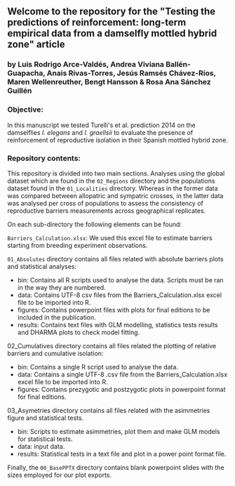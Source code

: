 ## Welcome to the repository for the "Testing the predictions of reinforcement: long-term empirical data from a damselfly mottled hybrid zone" article

### by Luis Rodrigo Arce-Valdés, Andrea Viviana Ballén-Guapacha, Anais Rivas-Torres, Jesús Ramsés Chávez-Ríos, Maren Wellenreuther, Bengt Hansson & Rosa Ana Sánchez Guillén

### Objective:

In this manuscript we tested Turelli's et al. prediction 2014 on the damselflies *I. elegans* and *I. graellsii* to evaluate the presence of reinforcement of reproductive isolation in their Spanish mottled hybrid zone.

### Repository contents:

This repository is divided into two main sections. Analyses using the global dataset which are found in the `02_Regions` directory and the populations dataset found in the `01_Localities` directory. Whereas in the former data was compared between allopatric and sympatric crosses, in the latter data was analysed per cross of populations to assess the consistency of reproductive barriers measurements across geographical replicates.

On each sub-directory the following elements can be found:

`Barriers_Calculation.xlsx`: We used this excel file to estimate barriers starting from breeding experiment observations.

`01_Absolutes` directory contains all files related with absolute barriers plots and statistical analyses:

- bin: Contains all R scripts used to analyse the data. Scripts must be ran in the way they are numbered.
- data: Contains UTF-8 csv files from the Barriers_Calculation.xlsx excel file to be imported into R.
- figures: Contains powerpoint files with plots for final editions to be included in the publication.
- results: Contains text files with GLM modelling, statistics tests results and DHARMA plots to check model fitting.

02_Cumulatives directory contains all files related the plotting of relative barriers and cumulative isolation:

- bin: Contains a single R script used to analyse the data.
- data: Contains a single UTF-8 .csv file from the Barriers_Calculation.xlsx excel file to be imported into R.
- figures: Contains prezygotic and postzygotic plots in powerpoint format for final editions.
	
03_Asymetries directory contains all files related with the asimmetries figure and statistical tests.

- bin: Scripts to estimate asimmetries, plot them and make GLM models for statistical tests.
- data: input data.
- results: Statistical tests in a text file and plot in a power point format file.

Finally, the `00_BasePPTX` directory contains blank powerpoint slides with the sizes employed for our plot exports.